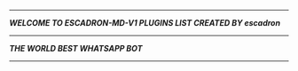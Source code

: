 -----------

***WELCOME TO ESCADRON-MD-V1 PLUGINS LIST CREATED BY escadron***

-----------

***THE WORLD BEST WHATSAPP BOT***

----------
